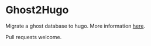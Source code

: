 # Ghost2Hugo

Migrate a ghost database to hugo.  More information [here](https://mtbentley.us/ghost2hugo/).

Pull requests welcome.
